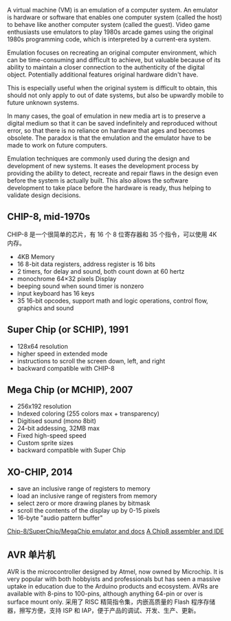 A virtual machine (VM) is an emulation of a computer system.
An emulator is hardware or software that enables one computer system (called the host) to behave like another computer system (called the guest).
Video game enthusiasts use emulators to play 1980s arcade games using the original 1980s programming code, which is interpreted by a current-era system.

Emulation focuses on recreating an original computer environment, which can be time-consuming and difficult to achieve, but valuable because of its ability to maintain a closer connection to the authenticity of the digital object. Potentially additional features original hardware didn't have.

This is especially useful when the original system is difficult to obtain, this should not only apply to out of date systems, but also be upwardly mobile to future unknown systems.

In many cases, the goal of emulation in new media art is to preserve a digital medium so that it can be saved indefinitely and reproduced without error, so that there is no reliance on hardware that ages and becomes obsolete. The paradox is that the emulation and the emulator have to be made to work on future computers.

Emulation techniques are commonly used during the design and development of new systems. It eases the development process by providing the ability to detect, recreate and repair flaws in the design even before the system is actually built. This also allows the software development to take place before the hardware is ready, thus helping to validate design decisions.

## CHIP-8, mid-1970s

CHIP-8 是一个很简单的芯片，有 16 个 8 位寄存器和 35 个指令，可以使用 4K 内存。

- 4KB Memory
- 16 8-bit data registers, address register is 16 bits
- 2 timers, for delay and sound, both count down at 60 hertz
- monochrome 64×32 pixels Display
- beeping sound when sound timer is nonzero
- input keyboard has 16 keys
- 35 16-bit opcodes, support math and logic operations, control flow, graphics and sound

## Super Chip (or SCHIP), 1991

- 128x64 resolution
- higher speed in extended mode
- instructions to scroll the screen down, left, and right
- backward compatible with CHIP-8

## Mega Chip (or MCHIP), 2007

- 256x192 resolution
- Indexed coloring (255 colors max + transparency)
- Digitised sound (mono 8bit)
- 24-bit addessing, 32MB max
- Fixed high-speed speed
- Custom sprite sizes
- backward compatible with Super Chip

## XO-CHIP, 2014

- save an inclusive range of registers to memory
- load an inclusive range of registers from memory
- select zero or more drawing planes by bitmask
- scroll the contents of the display up by 0-15 pixels
- 16-byte "audio pattern buffer"

[Chip-8/SuperChip/MegaChip emulator and docs](https://github.com/gcsmith/gchip)
[A Chip8 assembler and IDE](https://github.com/JohnEarnest/Octo)

## AVR 单片机

AVR is the microcontroller designed by Atmel, now owned by Microchip. It is very popular with both hobbyists and professionals but has seen a massive uptake in education due to the Arduino products and ecosystem.
AVRs are available with 8-pins to 100-pins, although anything 64-pin or over is surface mount only.
采用了 RISC 精简指令集，内嵌高质量的 Flash 程序存储器，擦写方便，支持 ISP 和 IAP，便于产品的调试、开发、生产、更新。
